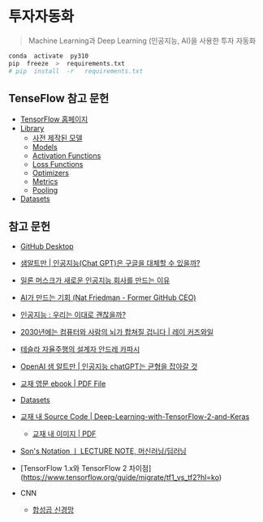 # 투자자동화

> Machine Learning과 Deep Learning (인공지능, AI)을 사용한 투자 자동화

   

```bash
conda  activate  py310
pip  freeze  >  requirements.txt
# pip  install  -r   requirements.txt
```

  

## TenseFlow 참고 문헌

- [TensorFlow 홈페이지](https://www.tensorflow.org/?hl=ko)
- [Library](https://www.tensorflow.org/api_docs/python/tf/keras)
  - [사전 제작된 모델](https://www.tensorflow.org/api_docs/python/tf/keras/applications)
  - [Models](https://www.tensorflow.org/api_docs/python/tf/keras/models)
  - [Activation Functions](https://www.tensorflow.org/api_docs/python/tf/keras/activations)
  - [Loss Functions](https://www.tensorflow.org/api_docs/python/tf/keras/losses)
  - [Optimizers](https://www.tensorflow.org/api_docs/python/tf/keras/optimizers)
  - [Metrics](https://www.tensorflow.org/api_docs/python/tf/keras/metrics)
  - [Pooling](https://keras.io/layers/pooling)
- [Datasets](https://github.com/tensorflow/datasets)

  

## 참고 문헌

- [GitHub Desktop](https://desktop.github.com/)
- [샘알트만 | 인공지능(Chat GPT)은 구글을 대체할 수 있을까?](https://youtu.be/cgfFg5s_wXs)
- [일론 머스크가 새로운 인공지능 회사를 만드는 이유](https://youtu.be/M5MT7dRo1I4)
- [AI가 만드는 기회 (Nat Friedman - Former GitHub CEO)](https://youtu.be/z47Hx-acRdU)
- [인공지능 : 우리는 이대로 괜찮을까?](https://youtu.be/FuIsdCHPoDs)
- [2030년에는 컴퓨터와 사람의 뇌가 합쳐질 겁니다 | 레이 커즈와일](https://youtu.be/uc66zrI28UY)
- [테슬라 자율주행의 설계자 안드레 카파시](https://youtu.be/ay8E_moegfk)
- [OpenAI 샘 알트만 | 인공지능 chatGPT는 균형을 잡아갈 것](https://youtu.be/vZ8J36xrK3s)
- [교재 영문 ebook | PDF File](https://download.packt.com/free-ebook/9781838823412)
- [Datasets](https://github.com/tensorflow/datasets)
- [교재 내 Source Code | Deep-Learning-with-TensorFlow-2-and-Keras](https://github.com/PacktPublishing/Deep-Learning-with-TensorFlow-2-and-keras)
  
  - [교재 내 이미지 | PDF](https://static.packt-cdn.com/downloads/9781838823412_ColorImages.pdf)
- [Son's Notation ㅣ LECTURE NOTE, 머신러닝/딥러닝](https://sonsnotation.blogspot.com/)
- [TensorFlow 1.x와 TensorFlow 2 차이점] (https://www.tensorflow.org/guide/migrate/tf1_vs_tf2?hl=ko)
- CNN
  - [합성곱 신경망](https://www.tensorflow.org/tutorials/images/cnn?hl=ko)


   